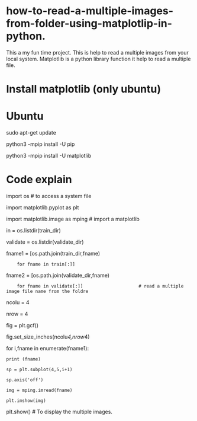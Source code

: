# how-to-read-a-multiple-images-from-folder-using-matplotlip-in-python.

This a my fun time project. This is help to read a multiple images from your local system. Matplotlib is a python library function it help to read a multiple file. 

# Install matplotlib (only ubuntu)

  # Ubuntu
  
  sudo apt-get update
  
  python3 -mpip install -U pip
  
  python3 -mpip install -U matplotlib  


# Code explain

import os                          # to access a system file


import matplotlib.pyplot as plt

import matplotlib.image as mping         # import a matplotlib



in = os.listdir(train_dir)

validate = os.listdir(validate_dir)

fname1 = [os.path.join(train_dir,fname)
        
        for fname in train[:]]

fname2 = [os.path.join(validate_dir,fname)
        
        for fname in validate[:]]                     # read a multiple image file name from the foldre
        
        

ncolu = 4

nrow = 4

fig = plt.gcf()

fig.set_size_inches(ncolu*4,nrow*4)

for i,fname in enumerate(fname1):
    
    print (fname)
    
    sp = plt.subplot(4,5,i+1)
    
    sp.axis('off')
    
    img = mping.imread(fname)
    
    plt.imshow(img)

plt.show()                                           # To display the multiple images.
